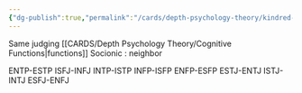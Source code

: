 ```yaml
---
{"dg-publish":true,"permalink":"/cards/depth-psychology-theory/kindred-pair/","created":"2022-12-26T21:15:37.312+01:00","updated":"2023-05-27T15:34:43.759+02:00"}
---
```



Same judging [[CARDS/Depth Psychology Theory/Cognitive Functions\|functions]] 
Socionic : neighbor 

ENTP-ESTP
ISFJ-INFJ
INTP-ISTP
INFP-ISFP
ENFP-ESFP
ESTJ-ENTJ
ISTJ-INTJ
ESFJ-ENFJ

